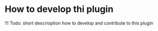 # How to develop thi plugin

!!! Todo: short descrioption how to develop and contribute to this plugin